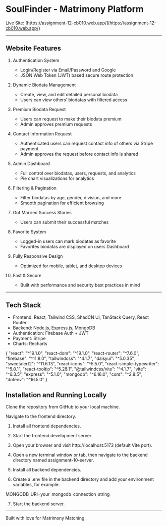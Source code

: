 # SoulFinder - Matrimony Platform

Live Site: [https://assignment-12-cb010.web.app/](https://assignment-12-cb010.web.app/)


---

## Website Features

1. Authentication System  
   - Login/Register via Email/Password and Google  
   - JSON Web Token (JWT) based secure route protection

2. Dynamic Biodata Management  
   - Create, view, and edit detailed personal biodata  
   - Users can view others’ biodatas with filtered access

3. Premium Biodata Request  
   - Users can request to make their biodata premium  
   - Admin approves premium requests

4. Contact Information Request  
   - Authenticated users can request contact info of others via Stripe payment  
   - Admin approves the request before contact info is shared

5. Admin Dashboard  
   - Full control over biodatas, users, requests, and analytics  
   - Pie chart visualizations for analytics

6. Filtering & Pagination  
   - Filter biodatas by age, gender, division, and more  
   - Smooth pagination for efficient browsing

7. Got Married Success Stories  
   - Users can submit their successful matches  
   

8. Favorite System  
   - Logged-in users can mark biodatas as favorite  
   - Favorites biodatas are displayed on users Dashboard 

9. Fully Responsive Design  
   - Optimized for mobile, tablet, and desktop devices

10. Fast & Secure  
    - Built with performance and security best practices in mind

---

## Tech Stack

- Frontend: React, Tailwind CSS, ShadCN UI, TanStack Query, React Router  
- Backend: Node.js, Express.js, MongoDB  
- Authentication: Firebase Auth + JWT  
- Payment: Stripe  
- Charts: Recharts

{
  "react": "^19.1.0",
  "react-dom": "^19.1.0",
  "react-router": "^7.6.0",
  "firebase": "^11.8.0",
  "tailwindcss": "^4.1.7",
  "daisyui": "^5.0.35",
  "sweetalert2": "^11.6.13",
  "react-icons": "^5.5.0",
  "react-simple-typewriter": "^5.0.1",
  "react-tooltip": "^5.28.1",
  "@tailwindcss/vite": "^4.1.7",
  "vite": "^6.3.5",
  "express": "^5.1.0",
  "mongodb": "^6.16.0",
  "cors": "^2.8.5",
  "dotenv": "^16.5.0"
}


## Installation and Running Locally
Clone the repository from GitHub to your local machine.

Navigate to the frontend directory.

1. Install all frontend dependencies.

2. Start the frontend development server.

3. Open your browser and visit http://localhost:5173 (default Vite port).

4. Open a new terminal window or tab, then navigate to the backend directory named assignment-10-server.

5. Install all backend dependencies.

6. Create a .env file in the backend directory and add your environment variables, for example:

MONGODB_URI=your_mongodb_connection_string

7. Start the backend server.



---

Built with love for Matrimony Matching.
